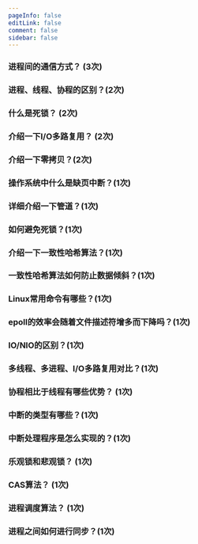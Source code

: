 ```yaml
---
pageInfo: false
editLink: false
comment: false
sidebar: false
---
```


### 进程间的通信方式？  (3次)

### 进程、线程、协程的区别？(2次)

### 什么是死锁？ (2次)

### 介绍一下I/O多路复用？ (2次)

### 介绍一下零拷贝？(2次)

### 操作系统中什么是缺页中断？(1次)

### 详细介绍一下管道？(1次)

### 如何避免死锁？(1次)

### 介绍一下一致性哈希算法？(1次)

### 一致性哈希算法如何防止数据倾斜？(1次)

### Linux常用命令有哪些？(1次)

### epoll的效率会随着文件描述符增多而下降吗？(1次)

### IO/NIO的区别？(1次)

### 多线程、多进程、I/O多路复用对比？(1次)

### 协程相比于线程有哪些优势？ (1次)


### 中断的类型有哪些？(1次)

### 中断处理程序是怎么实现的？(1次)

### 乐观锁和悲观锁？ (1次)

### CAS算法？ (1次)

### 进程调度算法？ (1次)

### 进程之间如何进行同步？(1次)